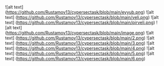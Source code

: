 ![alt text] (https://github.com/Rustamov13/cypersectask/blob/main/eyyub.png)
![alt text] (https://github.com/Rustamov13/cypersectask/blob/main/veli.png)
![alt text] (https://github.com/Rustamov13/cypersectask/blob/main/pirveli.png)
![alt text] (https://github.com/Rustamov13/cypersectask/blob/main/image.png)
![alt text] (https://github.com/Rustamov13/cypersectask/blob/main/2.png)
![alt text] (https://github.com/Rustamov13/cypersectask/blob/main/3.png)
![alt text] (https://github.com/Rustamov13/cypersectask/blob/main/4.png)
![alt text] (https://github.com/Rustamov13/cypersectask/blob/main/5.png)
![alt text] (https://github.com/Rustamov13/cypersectask/blob/main/6.png)
